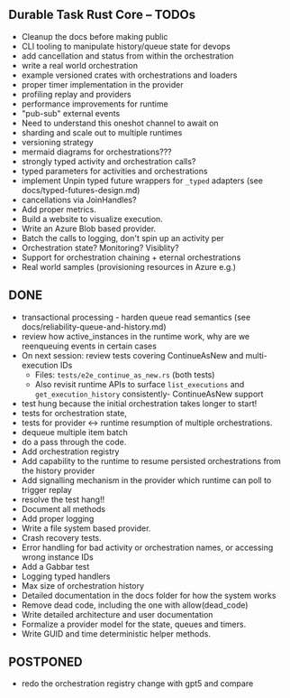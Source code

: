 ## Durable Task Rust Core – TODOs

- Cleanup the docs before making public
- CLI tooling to manipulate history/queue state for devops
- add cancellation and status from within the orchestration
- write a real world orchestration
- example versioned crates with orchestrations and loaders
- proper timer implementation in the provider
- profiling replay and providers
- performance improvements for runtime
- "pub-sub" external events
- Need to understand this oneshot channel to await on
- sharding and scale out to multiple runtimes
- versioning strategy
- mermaid diagrams for orchestrations???
- strongly typed activity and orchestration calls?
- typed parameters for activities and orchestrations
- implement Unpin typed future wrappers for `_typed` adapters (see docs/typed-futures-design.md)
- cancellations via JoinHandles?
- Add proper metrics.
- Build a website to visualize execution.
- Write an Azure Blob based provider.
- Batch the calls to logging, don't spin up an activity per
- Orchestration state? Monitoring? Visiblity? 
- Support for orchestration chaining + eternal orchestrations
- Real world samples (provisioning resources in Azure e.g.)

## DONE

- transactional processing - harden queue read semantics (see docs/reliability-queue-and-history.md)
- review how active_instances in the runtime work, why are we reenqueuing events in certain cases
- On next session: review tests covering ContinueAsNew and multi-execution IDs
	- Files: `tests/e2e_continue_as_new.rs` (both tests)
	- Also revisit runtime APIs to surface `list_executions` and `get_execution_history` consistently- ContinueAsNew support
- test hung because the initial orchestration takes longer to start!
- tests for orchestration state, 
- tests for provider <-> runtime resumption of multiple orchestrations. 
- dequeue multiple item batch
- do a pass through the code. 
- Add orchestration registry
- Add capability to the runtime to resume persisted orchestrations from the history provider
- Add signalling mechanism in the provider which runtime can poll to trigger replay
- resolve the test hang!!
- Document all methods
- Add proper logging
- Write a file system based provider.
- Crash recovery tests.
- Error handling for bad activity or orchestration names, or accessing wrong instance IDs
- Add a Gabbar test
- Logging typed handlers
- Max size of orchestration history
- Detailed documentation in the docs folder for how the system works
- Remove dead code, including the one with allow(dead_code)
- Write detailed architecture and user documentation 
- Formalize a provider model for the state, queues and timers.
- Write GUID and time deterministic helper methods.

## POSTPONED

- redo the orchestration registry change with gpt5 and compare
